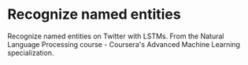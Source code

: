 # Recognize named entities
Recognize named entities on Twitter with LSTMs. From the Natural Language Processing course - Coursera's Advanced Machine Learning specialization. 
